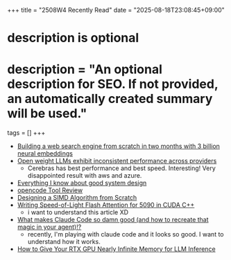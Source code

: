 +++
title = "2508W4 Recently Read"
date = "2025-08-18T23:08:45+09:00"

#
# description is optional
#
# description = "An optional description for SEO. If not provided, an automatically created summary will be used."

tags = []
+++

- [Building a web search engine from scratch in two months with 3 billion neural embeddings](https://blog.wilsonl.in/search-engine/)
- [Open weight LLMs exhibit inconsistent performance across providers](https://simonwillison.net/2025/Aug/15/inconsistent-performance/)
  - Cerebras has best performance and best speed. Interesting! Very disappointed result with aws and azure.
- [Everything I know about good system design](https://www.seangoedecke.com/good-system-design/)
- [opencode Tool Review](https://elite-ai-assisted-coding.dev/p/opencode-tool-review)
- [Designing a SIMD Algorithm from Scratch](https://mcyoung.xyz/2023/11/27/simd-base64/)
- [Writing Speed-of-Light Flash Attention for 5090 in CUDA C++](https://gau-nernst.github.io/fa-5090/)
  - i want to understand this article XD
- [What makes Claude Code so damn good (and how to recreate that magic in your agent)!?](https://minusx.ai/blog/decoding-claude-code/)
  - recently, I'm playing with claude code and it looks so good. I want to understand how it works.
- [How to Give Your RTX GPU Nearly Infinite Memory for LLM Inference](https://medium.com/data-science-collective/how-to-give-your-rtx-gpu-nearly-infinite-memory-for-llm-inference-de2c57af1e82)
